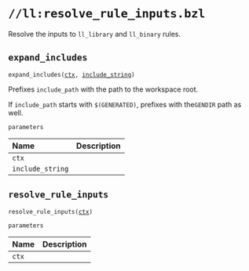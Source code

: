 # `//ll:resolve_rule_inputs.bzl`

Resolve the inputs to `ll_library` and `ll_binary` rules.


<a id="expand_includes"></a>

## `expand_includes`

<pre><code>expand_includes(<a href="#expand_includes-ctx">ctx</a>, <a href="#expand_includes-include_string">include_string</a>)</code></pre>
Prefixes `include_path` with the path to the workspace root.

If `include_path` starts with `$(GENERATED)`, prefixes with the`GENDIR`
path as well.

`parameters`

| Name  | Description |
| :---- | :---------- |
| <a id="expand_includes-ctx"></a>`ctx` |  |
| <a id="expand_includes-include_string"></a>`include_string` |  |


<a id="resolve_rule_inputs"></a>

## `resolve_rule_inputs`

<pre><code>resolve_rule_inputs(<a href="#resolve_rule_inputs-ctx">ctx</a>)</code></pre>


`parameters`

| Name  | Description |
| :---- | :---------- |
| <a id="resolve_rule_inputs-ctx"></a>`ctx` |  |
